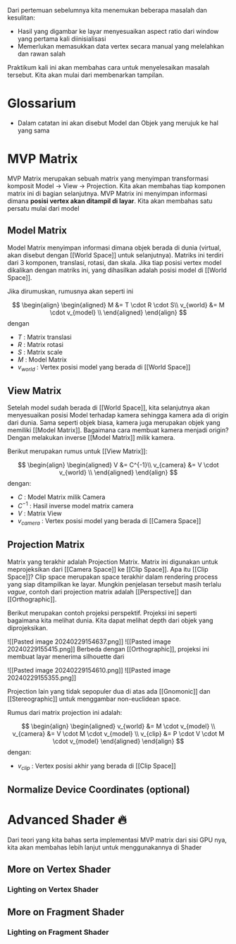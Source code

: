 Dari pertemuan sebelumnya kita menemukan beberapa masalah dan kesulitan:
- Hasil yang digambar ke layar menyesuaikan aspect ratio dari window yang pertama kali diinisialisasi
-  Memerlukan memasukkan data vertex secara manual yang melelahkan dan rawan salah

Praktikum kali ini akan membahas cara untuk menyelesaikan masalah tersebut. Kita akan mulai dari membenarkan tampilan.

# Glossarium
- Dalam catatan ini akan disebut Model dan Objek yang merujuk ke hal yang sama

# MVP Matrix
MVP Matrix merupakan sebuah matrix yang menyimpan transformasi komposit Model -> View -> Projection. Kita akan membahas tiap komponen matrix ini di bagian selanjutnya. MVP Matrix ini menyimpan informasi dimana **posisi vertex akan ditampil di layar**. Kita akan membahas satu persatu mulai dari model
## Model Matrix
Model Matrix menyimpan informasi dimana objek berada di dunia (virtual, akan disebut dengan [[World Space]] untuk selanjutnya). Matriks ini terdiri dari 3 komponen, translasi, rotasi, dan skala. Jika tiap posisi vertex model dikalikan dengan matriks ini, yang dihasilkan adalah posisi model di [[World Space]].

Jika dirumuskan, rumusnya akan seperti ini

$$
 \begin{align}
	 \begin{aligned}
	    M         &= T \cdot R \cdot S\\
	    v_{world} &= M \cdot v_{model} \\
	 \end{aligned}
 \end{align}
$$
dengan

- $T$ : Matrix translasi
- $R$ : Matrix rotasi
- $S$ : Matrix scale
- $M$ : Model Matrix
- $v_{world}$ : Vertex posisi model yang berada di [[World Space]]

## View Matrix

Setelah model sudah berada di [[World Space]], kita selanjutnya akan menyesuaikan posisi Model terhadap kamera sehingga kamera ada di origin dari dunia. Sama seperti objek biasa, kamera juga merupakan objek yang memiliki [[Model Matrix]]. Bagaimana cara membuat kamera menjadi origin? Dengan melakukan inverse [[Model Matrix]] milik kamera. 

Berikut merupakan rumus untuk [[View Matrix]]:

$$
 \begin{align}
	 \begin{aligned}
	    V          &= C^{-1}\\
	    v_{camera} &= V \cdot v_{world} \\
	 \end{aligned}
 \end{align}
$$
dengan:
- $C$ : Model Matrix milik Camera
- $C^{-1}$ : Hasil inverse model matrix camera
- $V$ : Matrix View
- $v_{camera}$ : Vertex posisi model yang berada di [[Camera Space]]

## Projection Matrix
Matrix yang terakhir adalah Projection Matrix. Matrix ini digunakan untuk meprojeksikan dari [[Camera Space]] ke [[Clip Space]]. Apa itu [[Clip Space]]? Clip space merupakan space terakhir dalam rendering process yang siap ditampilkan ke layar. Mungkin penjelasan tersebut masih terlalu *vague*, contoh dari projection matrix adalah [[Perspective]] dan [[Orthographic]]. 

Berikut merupakan contoh projeksi perspektif. Projeksi ini seperti bagaimana kita melihat dunia. Kita dapat melihat depth dari objek yang diprojeksikan.

![[Pasted image 20240229154637.png]]
![[Pasted image 20240229155415.png]]
Berbeda dengan [[Orthographic]], projeksi ini membuat layar menerima silhouette dari   

![[Pasted image 20240229154610.png]]
![[Pasted image 20240229155355.png]]

Projection lain yang tidak sepopuler dua di atas ada [[Gnomonic]] dan [[Stereographic]] untuk menggambar non-euclidean space. 

Rumus dari matrix projection ini adalah:

$$
 \begin{align}
	 \begin{aligned}
	    v_{world}     &= M \cdot v_{model} \\
	    v_{camera}    &= V \cdot M \cdot v_{model} \\
	    v_{clip}      &= P \cdot V \cdot M \cdot v_{model}
	 \end{aligned}
 \end{align}
$$
dengan:
- $v_{clip}$ : Vertex posisi akhir yang berada di [[Clip Space]]

## Normalize Device Coordinates (optional)


# Advanced Shader 🔥
Dari teori yang kita bahas serta implementasi MVP matrix dari sisi GPU nya, kita akan membahas lebih lanjut untuk menggunakannya di Shader

## More on Vertex Shader

### Lighting on Vertex Shader

## More on Fragment Shader

### Lighting on Fragment Shader